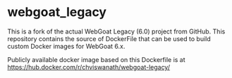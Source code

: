 # webgoat_legacy
This is a fork of the actual WebGoat Legacy (6.0) project from GitHub. This repository contains the source of DockerFile that can be used to build custom Docker images for WebGoat 6.x.

Publicly available docker image based on this Dockerfile is at https://hub.docker.com/r/chviswanath/webgoat-legacy/
